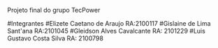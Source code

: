
Projeto final do grupo TecPower

#Integrantes
#Elizete Caetano de Araujo RA:2100117
#Gislaine de Lima Sant'ana RA:2101045
#Gleidson Alves Cavalcante RA: 2101229
#Luis Gustavo Costa Silva   RA:   2100798 

